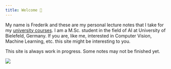 ```yaml
---
title: Welcome 👋
---
```

My name is Frederik and these are my personal lecture notes that I take for my [university courses](https://ekvv.uni-bielefeld.de/sinfo/publ/master-as/intsys;lang=EN). I am a M.Sc. student in the field of AI at University of Bielefeld, Germany. If you are, like me, interested in Computer Vision, Machine Learning, etc. this site might be interesting to you.

This site is always work in progress. Some notes may not be finished yet.

[<img src="https://img.shields.io/badge/LinkedIn-0077B5?style=for-the-badge&logo=linkedin&logoColor=white">](https://www.linkedin.com/in/frederik-esau-602008226/)